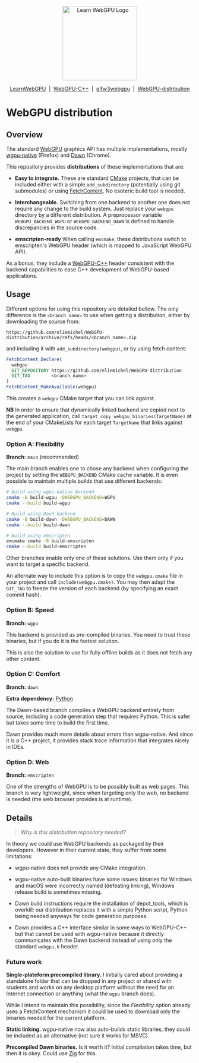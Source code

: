 <div align="center">
  <picture>
    <source media="(prefers-color-scheme: dark)" srcset="https://raw.githubusercontent.com/eliemichel/LearnWebGPU/main/images/webgpu-dark.svg">
    <source media="(prefers-color-scheme: light)" srcset="https://raw.githubusercontent.com/eliemichel/LearnWebGPU/main/images/webgpu-light.svg">
    <img alt="Learn WebGPU Logo" src="images/webgpu-dark.svg" width="200">
  </picture>

  <a href="https://github.com/eliemichel/LearnWebGPU">LearnWebGPU</a> &nbsp;|&nbsp; <a href="https://github.com/eliemichel/WebGPU-Cpp">WebGPU-C++</a> &nbsp;|&nbsp; <a href="https://github.com/eliemichel/glfw3webgpu">glfw3webgpu</a> &nbsp;|&nbsp; <a href="https://github.com/eliemichel/WebGPU-distribution">WebGPU-distribution</a>
</div>

WebGPU distribution
===================

Overview
--------

The standard [WebGPU](https://www.w3.org/TR/webgpu) graphics API has multiple implementations, mostly [wgpu-native](https://github.com/gfx-rs/wgpu-native) (Firefox) and [Dawn](https://dawn.googlesource.com/dawn) (Chrome).

This repository provides **distributions** of these implementations that are:

 - **Easy to integrate.** These are standard [CMake](https://cmake.org) projects, that can be included either with a simple `add_subdirectory` (potentially using git submodules) or using [FetchContent](https://cmake.org/cmake/help/latest/module/FetchContent.html). No esoteric build tool is needed.

 - **Interchangeable.** Switching from one backend to another one does not require any change to the build system. Just replace your `webgpu` directory by a different distribution. A preprocessor variable `WEBGPU_BACKEND_WGPU` or `WEBGPU_BACKEND_DAWN` is defined to handle discrepancies in the source code.

 - **emscripten-ready** When calling `emcmake`, these distributions switch to emscripten's WebGPU header (which is mapped to JavaScript WebGPU API).

As a bonus, they include a [WebGPU-C++](https://github.com/eliemichel/WebGPU-Cpp) header consistent with the backend capabilities to ease C++ development of WebGPU-based applications.

Usage
-----

Different options for using this repository are detailed bellow. The only difference is the `<branch_name>` to use when getting a distribution, either by downloading the source from:

```
https://github.com/eliemichel/WebGPU-distribution/archive/refs/heads/<branch_name>.zip
```

and including it with `add_subdirectory(webgpu)`, or by using fetch content:

```CMake
FetchContent_Declare(
  webgpu
  GIT_REPOSITORY https://github.com/eliemichel/WebGPU-distribution
  GIT_TAG        <branch_name>
)
FetchContent_MakeAvailable(webgpu)
```

This creates a `webgpu` CMake target that you can link against.

**NB** In order to ensure that dynamically linked backend are copied next to the generated application, call `target_copy_webgpu_binaries(TargetName)` at the end of your CMakeLists for each target `TargetName` that links against `webgpu`.

### Option A: Flexibility

**Branch:** `main` (recommended)

The main branch enables one to chose any backend when configuring the project by setting the `WEBGPU_BACKEND` CMake cache variable. It is even possible to maintain multiple builds that use different backends:

```bash
# Build using wgpu-native backend
cmake -B build-wgpu -DWEBGPU_BACKEND=WGPU
cmake --build build-wgpu

# Build using Dawn backend
cmake -B build-dawn -DWEBGPU_BACKEND=DAWN
cmake --build build-dawn

# Build using emscripten
emcmake cmake -B build-emscripten
cmake --build build-emscripten
```

Other branches enable only one of these solutions. Use them only if you want to target a specific backend.

An alternate way to include this option is to copy the `webgpu.cmake` file in your project and call `include(webgpu.cmake)`. You may then adapt the `GIT_TAG` to freeze the version of each backend (by specifying an exact commit hash).

### Option B: Speed

**Branch:** `wgpu`

This backend is provided as pre-compiled binaries. You need to trust these binaries, but if you do it is the fastest solution.

This is also the solution to use for fully offline builds as it does not fetch any other content.

### Option C: Comfort

**Branch:** `dawn`

**Extra dependency:** [Python](https://www.python.org)

The Dawn-based branch compiles a WebGPU backend entirely from source, including a code generation step that requires Python. This is safer but takes some time to build the first time.

Dawn provides much more details about errors than wgpu-native. And since it is a C++ project, it provides stack trace information that integrates nicely in IDEs.

### Option D: Web

**Branch:** `emscripten`

One of the strengths of WebGPU is to be possibly built as web pages. This branch is very lightweight, since when targeting only the web, no backend is needed (the web browser provides is at runtime).

Details
-------

> *Why is this distribution repository needed?*

In theory we could use WebGPU backends as packaged by their developers. However in their current state, they suffer from some limitations:

 - wgpu-native does not provide any CMake integration.

 - wgpu-native auto-built binaries have some issues: binaries for Windows and macOS were incorrectly named (defeating linking), Windows release build is sometimes missing.

 - Dawn build instructions require the installation of depot_tools, which is overkill: our distribution replaces it with a simple Python script, Python being needed anyways for code generation purposes.

 - Dawn provides a C++ interface similar in some ways to WebGPU-C++ but that cannot be used with wgpu-native because it directly communicates with the Dawn backend instead of using only the standard `webgpu.h` header.

### Future work

**Single-plateform precompiled library.** I initially cared about providing a standalone folder that can be dropped in any project or shared with students and works on any desktop platform without the need for an Internet connection or anything (what the `wgpu` branch does).

While I intend to maintain this possibility, since the *Flexibility* option already uses a FetchContent mechanism it could be used to download only the binaries needed for the current platform.

**Static linking.** wgpu-native now also auto-builds static libraries, they could be included as an alternative (not sure it works for MSVC).

**Precompiled Dawn binaries.** Is it worth it? Initial compilation takes time, but then it is okey. Could use [Zig](https://github.com/hexops/mach-gpu-dawn) for this.
